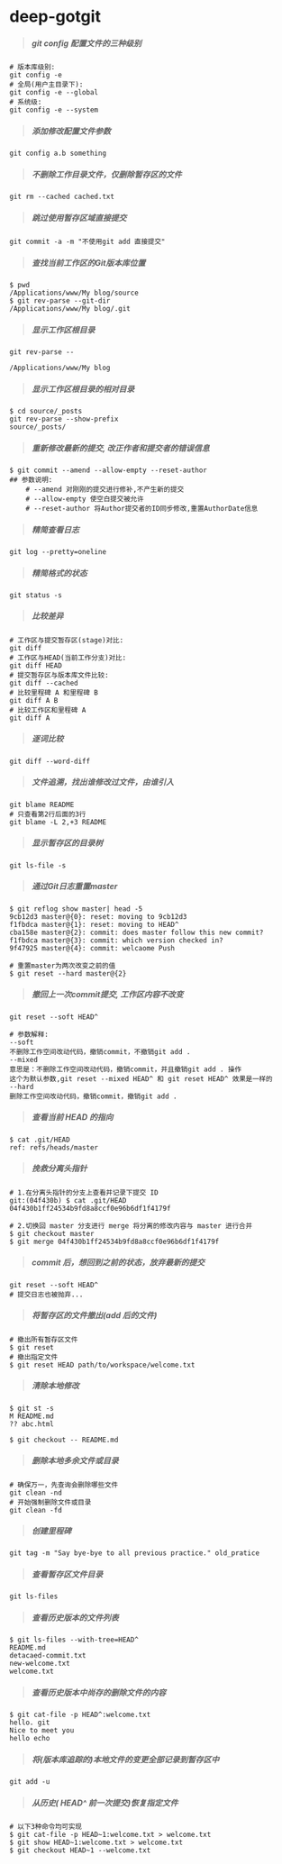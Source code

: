 # deep-gotgit

> ##### git config 配置文件的三种级别

```
# 版本库级别:
git config -e
# 全局(用户主目录下):
git config -e --global
# 系统级:
git config -e --system
```

> ##### 添加修改配置文件参数

```
git config a.b something
```

> ##### 不删除工作目录文件，仅删除暂存区的文件

```
git rm --cached cached.txt
```

> ##### 跳过使用暂存区域直接提交

```
git commit -a -m "不使用git add 直接提交"
```

> ##### 查找当前工作区的Git版本库位置

```
$ pwd
/Applications/www/My blog/source
$ git rev-parse --git-dir
/Applications/www/My blog/.git
```

> ##### 显示工作区根目录

```
git rev-parse --

/Applications/www/My blog
```

> ##### 显示工作区根目录的相对目录

```
$ cd source/_posts
git rev-parse --show-prefix
source/_posts/
```

> ##### 重新修改最新的提交, 改正作者和提交者的错误信息

```
$ git commit --amend --allow-empty --reset-author
## 参数说明:
    # --amend 对刚刚的提交进行修补,不产生新的提交
    # --allow-empty 使空白提交被允许
    # --reset-author 将Author提交者的ID同步修改,重置AuthorDate信息
```

> ##### 精简查看日志

```
git log --pretty=oneline
```

> ##### 精简格式的状态

```
git status -s
```

> ##### 比较差异

```shell
# 工作区与提交暂存区(stage)对比:
git diff
# 工作区与HEAD(当前工作分支)对比:
git diff HEAD
# 提交暂存区与版本库文件比较:
git diff --cached
# 比较里程碑 A 和里程碑 B
git diff A B
# 比较工作区和里程碑 A
git diff A
```

> ##### 逐词比较

```shell
git diff --word-diff
```

> ##### 文件追溯，找出谁修改过文件，由谁引入

```shell
git blame README
# 只查看第2行后面的3行
git blame -L 2,+3 README
```

> ##### 显示暂存区的目录树

```
git ls-file -s
```

> ##### 通过Git日志重置master

```
$ git reflog show master| head -5
9cb12d3 master@{0}: reset: moving to 9cb12d3
f1fbdca master@{1}: reset: moving to HEAD^
cba158e master@{2}: commit: does master follow this new commit?
f1fbdca master@{3}: commit: which version checked in?
9f47925 master@{4}: commit: welcaome Push

# 重置master为两次改变之前的值
$ git reset --hard master@{2}
```

> ##### 撤回上一次commit提交, 工作区内容不改变

```
git reset --soft HEAD^

# 参数解释:
--soft  
不删除工作空间改动代码，撤销commit，不撤销git add . 
--mixed 
意思是：不删除工作空间改动代码，撤销commit，并且撤销git add . 操作
这个为默认参数,git reset --mixed HEAD^ 和 git reset HEAD^ 效果是一样的
--hard
删除工作空间改动代码，撤销commit，撤销git add . 
```

> ##### 查看当前 HEAD 的指向

```
$ cat .git/HEAD
ref: refs/heads/master
```

> ##### 挽救分离头指针

```
# 1.在分离头指针的分支上查看并记录下提交 ID
git:(04f430b) $ cat .git/HEAD
04f430b1ff24534b9fd8a8ccf0e96b6df1f4179f

# 2.切换回 master 分支进行 merge 将分离的修改内容与 master 进行合并
$ git checkout master
$ git merge 04f430b1ff24534b9fd8a8ccf0e96b6df1f4179f
```

> ##### commit 后，想回到之前的状态，放弃最新的提交

```
git reset --soft HEAD^
# 提交日志也被抛弃...
```

> ##### 将暂存区的文件撤出(add 后的文件)

```
# 撤出所有暂存区文件
$ git reset
# 撤出指定文件
$ git reset HEAD path/to/workspace/welcome.txt
```

> ##### 清除本地修改

```
$ git st -s
M README.md
?? abc.html

$ git checkout -- README.md
```

> ##### 删除本地多余文件或目录

```
# 确保万一，先查询会删除哪些文件
git clean -nd
# 开始强制删除文件或目录
git clean -fd
```

> ##### 创建里程碑

```
git tag -m "Say bye-bye to all previous practice." old_pratice
```

> ##### 查看暂存区文件目录

```
git ls-files
```

> ##### 查看历史版本的文件列表

```
$ git ls-files --with-tree=HEAD^
README.md
detacaed-commit.txt
new-welcome.txt
welcome.txt
```

> ##### 查看历史版本中尚存的删除文件的内容

```shell
$ git cat-file -p HEAD^:welcome.txt
hello. git
Nice to meet you
hello echo
```

> ##### 将(版本库追踪的)本地文件的变更全部记录到暂存区中

```shell
git add -u
```

> ##### 从历史( HEAD^ 前一次提交)恢复指定文件

```Shell
# 以下3种命令均可实现
$ git cat-file -p HEAD~1:welcome.txt > welcome.txt
$ git show HEAD~1:welcome.txt > welcome.txt
$ git checkout HEAD~1 --welcome.txt
```















